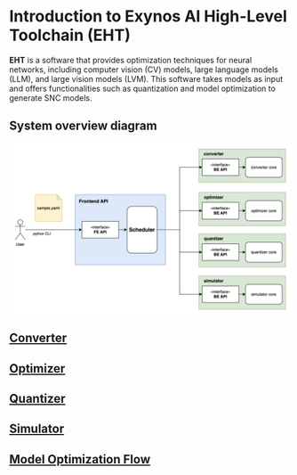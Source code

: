 # Introduction to Exynos AI High-Level Toolchain (EHT)

**EHT** is a software that provides optimization techniques for neural networks, including computer vision (CV) models, large language models (LLM), and large vision models (LVM). This software takes models as input and offers functionalities such as quantization and model optimization to generate SNC models.

## System overview diagram

![overview_diagram](images/overview_diagram.png)


## [Converter](converter/converter.md)
## [Optimizer](optimizer/optimizer.md)
## [Quantizer](quantizer/quantizer.md)
## [Simulator](simulator/simulator.md)
## [Model Optimization Flow](model_optimization_flow/model_optimization_flow.md)
